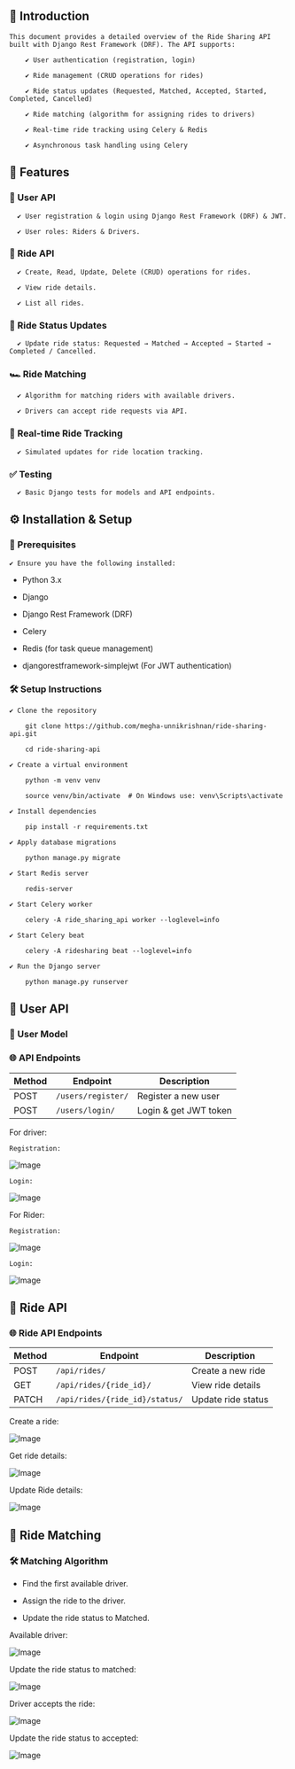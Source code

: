 

## 📌 Introduction

    This document provides a detailed overview of the Ride Sharing API built with Django Rest Framework (DRF). The API supports:

        ✔️ User authentication (registration, login)
        
        ✔️ Ride management (CRUD operations for rides)
        
        ✔️ Ride status updates (Requested, Matched, Accepted, Started, Completed, Cancelled)
        
        ✔️ Ride matching (algorithm for assigning rides to drivers)
        
        ✔️ Real-time ride tracking using Celery & Redis
        
        ✔️ Asynchronous task handling using Celery

## 🎯 Features

### 🚀 User API

      ✔️ User registration & login using Django Rest Framework (DRF) & JWT.

      ✔️ User roles: Riders & Drivers.

### 🚖 Ride API

      ✔️ Create, Read, Update, Delete (CRUD) operations for rides.

      ✔️ View ride details.

      ✔️ List all rides.

### 🔄 Ride Status Updates

      ✔️ Update ride status: Requested → Matched → Accepted → Started → Completed / Cancelled.

### 🏎 Ride Matching 

      ✔️ Algorithm for matching riders with available drivers.

      ✔️ Drivers can accept ride requests via API.

### 📍 Real-time Ride Tracking 

      ✔️ Simulated updates for ride location tracking.

### ✅ Testing

      ✔️ Basic Django tests for models and API endpoints.

## ⚙️ Installation & Setup

### 📌 Prerequisites

    ✔️ Ensure you have the following installed:

  - Python 3.x

  - Django

  - Django Rest Framework (DRF)

  - Celery

  - Redis (for task queue management)

  - djangorestframework-simplejwt (For JWT authentication)

### 🛠️ Setup Instructions

    ✔️ Clone the repository
    
        git clone https://github.com/megha-unnikrishnan/ride-sharing-api.git
        
        cd ride-sharing-api

    ✔️ Create a virtual environment
    
        python -m venv venv
        
        source venv/bin/activate  # On Windows use: venv\Scripts\activate

    ✔️ Install dependencies
    
        pip install -r requirements.txt

    ✔️ Apply database migrations
    
        python manage.py migrate

    ✔️ Start Redis server
    
        redis-server

    ✔️ Start Celery worker
    
        celery -A ride_sharing_api worker --loglevel=info

    ✔️ Start Celery beat
        
        celery -A ridesharing beat --loglevel=info

    ✔️ Run the Django server
    
        python manage.py runserver

## 👮 User API

### 📁 User Model

### 🌐 API Endpoints  

| Method | Endpoint               | Description            |
|--------|------------------------|------------------------|
| POST   | `/users/register/` | Register a new user   |
| POST   | `/users/login/`    | Login & get JWT token |

For driver:

    Registration:

![Image](https://github.com/user-attachments/assets/3628ee61-0a25-449e-9e97-298749b8ba7e)

    Login:

![Image](https://github.com/user-attachments/assets/fb3b0653-02ec-44b0-abbd-81a70ddacebe)


For Rider:

    Registration:

![Image](https://github.com/user-attachments/assets/dffadb72-d6a3-4305-9cba-f21e0768e8a9)

    Login:

![Image](https://github.com/user-attachments/assets/42d23429-d968-475f-8c1f-62e5217c0609)


## 🚖 Ride API

### 🌐 Ride API Endpoints  

| Method | Endpoint                     | Description            |
|--------|------------------------------|------------------------|
| POST   | `/api/rides/`                | Create a new ride     |
| GET    | `/api/rides/{ride_id}/`      | View ride details     |
| PATCH  | `/api/rides/{ride_id}/status/` | Update ride status    |


Create a ride:

![Image](https://github.com/user-attachments/assets/151e106e-3dee-4758-a1fb-8a141502e73f)

Get ride details:

![Image](https://github.com/user-attachments/assets/02225b3d-b6ad-4e7a-a460-33ba76662d3e)

Update Ride details:

![Image](https://github.com/user-attachments/assets/8c8c0c47-ef71-4327-94d1-efe6c1003361)

## 🚗 Ride Matching 

### 🛠️ Matching Algorithm

- Find the first available driver.

- Assign the ride to the driver.

- Update the ride status to Matched.

Available driver:

![Image](https://github.com/user-attachments/assets/692ad610-e006-4b8e-a70c-2a289e7aaa14)

Update the ride status to matched:

![Image](https://github.com/user-attachments/assets/0a2e26ae-3be5-4c70-8fef-e52f5b4d9b55)

Driver accepts the ride:

![Image](https://github.com/user-attachments/assets/cfca8f6c-9089-4661-af47-1470d1274571)

Update the ride status to accepted:

![Image](https://github.com/user-attachments/assets/cd2d906a-bbf3-4b6c-8bb1-4d1399f96da2)

